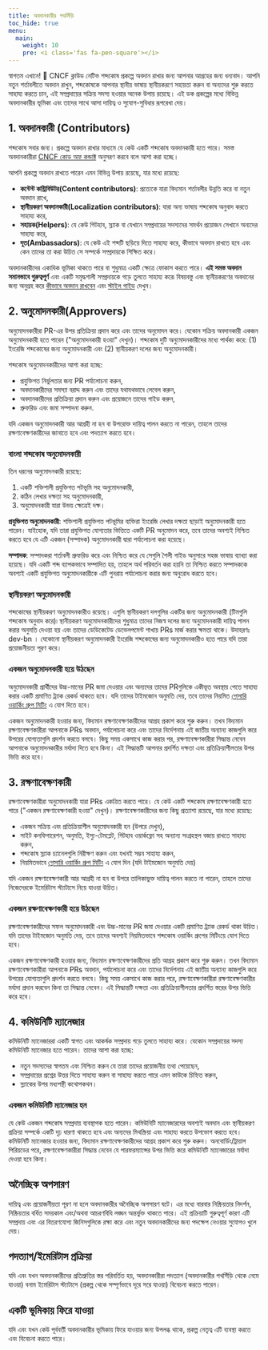 ```yaml
---
title: অবদানকারীর পথসিঁড়ি
toc_hide: true
menu:
  main:
    weight: 10
    pre: <i class='fas fa-pen-square'></i>
---
```


স্বাগতম এখানে! 👋 CNCF ক্লাউড নেটিভ শব্দকোষ প্রকল্পে অবদান রাখার জন্য আপনার আগ্রহের জন্য ধন্যবাদ। আপনি নতুন শর্তাবলীতে অবদান রাখুন, শব্দকোষকে আপনার স্থানীয় ভাষায় স্থানীয়করণে সহায়তা করুন বা অন্যদের শুরু করতে সাহায্য করতে চান, এই সম্প্রদায়ের সক্রিয় সদস্য হওয়ার অনেক উপায় রয়েছে। এই ডক প্রকল্পের মধ্যে বিভিন্ন অবদানকারীর ভূমিকা এবং তাদের সাথে আসা দায়িত্ব ও সুযোগ-সুবিধার রূপরেখা দেয়।


## 1. অবদানকারী (Contributors)

শব্দকোষ সবার জন্য। প্রকল্পে অবদান রাখার মাধ্যমে যে কেউ একটি শব্দকোষ অবদানকারী হতে পারে। সমস্ত অবদানকারীরা [CNCF কোড অফ কন্ডাক্ট](https://github.com/cncf/foundation/blob/main/code-of-conduct.md) অনুসরণ করবে বলে আশা করা হচ্ছে।

আপনি প্রকল্পে অবদান রাখতে পারেন এমন বিভিন্ন উপায় রয়েছে, যার মধ্যে রয়েছে:

- **কন্টেন্ট কন্ট্রিবিউটর(Content contributors)**: প্রত্যেকে যারা বিদ্যমান শর্তাবলীর উন্নতি করে বা নতুন অবদান রাখে,
- **স্থানীয়করণ অবদানকারী(Localization contributors)**: যারা অন্য ভাষায় শব্দকোষ অনুবাদ করতে সাহায্য করে,
- **সহায়ক(Helpers)**: যে কেউ গিটহাব, স্ল্যাক বা যেখানে সম্প্রদায়ের সদস্যদের সমর্থন প্রয়োজন সেখানে অন্যদের সাহায্য করে,
- **দূত(Ambassadors)**: যে কেউ এই শব্দটি ছড়িয়ে দিতে সাহায্য করে, কীভাবে অবদান রাখতে হবে এবং কেন তাদের তা করা উচিত সে সম্পর্কে সম্প্রদায়কে শিক্ষিত করে।

অবদানকারীদের একাধিক ভূমিকা থাকতে পারে বা শুধুমাত্র একটি ক্ষেত্রে ফোকাস করতে পারে। **এই সমস্ত অবদান সমানভাবে গুরুত্বপূর্ণ** এবং একটি সমৃদ্ধশালী সম্প্রদায়কে গড়ে তুলতে সাহায্য করে৷ বিষয়বস্তু এবং স্থানীয়করণের অবদানের জন্য অনুগ্রহ করে [কীভাবে অবদান রাখবেন](/bn/contribute/) এবং [স্টাইল গাইড](/bn/style-guide/) দেখুন।

## 2. অনুমোদনকারী(Approvers)

অনুমোদনকারীরা PR-এর উপর প্রতিক্রিয়া প্রদান করে এবং তাদের অনুমোদন করে। যেকোন সক্রিয় অবদানকারী একজন অনুমোদনকারী হতে পারেন ("অনুমোদনকারী হওয়া" দেখুন)। শব্দকোষ দুটি অনুমোদনকারীদের মধ্যে পার্থক্য করে: (1) ইংরেজি শব্দকোষের জন্য অনুমোদনকারী এবং (2) স্থানীয়করণ দলের জন্য অনুমোদনকারী।

শব্দকোষ অনুমোদনকারীদের আশা করা হচ্ছে:

- প্রযুক্তিগত নির্ভুলতার জন্য PR পর্যালোচনা করুন,
- অবদানকারীদের সমস্যা বরাদ্দ করুন এবং তাদের যথাযথভাবে লেবেল করুন,
- অবদানকারীদের প্রতিক্রিয়া প্রদান করুন এবং প্রয়োজনে তাদের গাইড করুন,
- প্রুফরিড এবং জমা সম্পাদনা করুন.

যদি একজন অনুমোদনকারী আর আগ্রহী না হন বা উপরোক্ত দায়িত্ব পালন করতে না পারেন, তাহলে তাদের রক্ষণাবেক্ষণকারীদের জানাতে হবে এবং পদত্যাগ করতে হবে।

### বাংলা শব্দকোষ অনুমোদনকারী

তিন ধরনের অনুমোদনকারী রয়েছে:

1) একটি শক্তিশালী প্রযুক্তিগত পটভূমি সহ অনুমোদনকারী,
2) কঠিন লেখার দক্ষতা সহ অনুমোদনকারী,
3) অনুমোদনকারী যারা উভয় ক্ষেত্রেই দক্ষ।


**প্রযুক্তিগত অনুমোদনকারী**: শক্তিশালী প্রযুক্তিগত পটভূমির ব্যক্তিরা ইংরেজি লেখার দক্ষতা ছাড়াই অনুমোদনকারী হতে পারেন। যাইহোক, যদি তারা প্রযুক্তিগত যোগ্যতার ভিত্তিতে একটি PR অনুমোদন করে, তবে তাদের অবশ্যই নিশ্চিত করতে হবে যে এটি একজন (সম্পাদক) অনুমোদনকারী দ্বারা পর্যালোচনা করা হয়েছে।

**সম্পাদক**: সম্পাদকরা শর্তাবলী প্রুফরিড করে এবং নিশ্চিত করে যে সেগুলি শৈলী গাইড অনুসারে সহজ ভাষায় ব্যাখ্যা করা হয়েছে। যদি একটি শব্দ ব্যাপকভাবে সম্পাদিত হয়, তাহলে অর্থ পরিবর্তন করা হয়নি তা নিশ্চিত করতে সম্পাদককে অবশ্যই একটি প্রযুক্তিগত অনুমোদনকারীকে এটি পুনরায় পর্যালোচনা করার জন্য অনুরোধ করতে হবে।

### স্থানীয়করণ অনুমোদনকারী

শব্দকোষের স্থানীয়করণ অনুমোদনকারীও রয়েছে। এগুলি স্থানীয়করণ দলগুলির একটির জন্য অনুমোদনকারী (টিমগুলি শব্দকোষ অনুবাদ করে)৷ স্থানীয়করণ অনুমোদনকারীদের শুধুমাত্র তাদের নিজস্ব দলের জন্য অনুমোদনকারী দায়িত্ব পালন করার অনুমতি দেওয়া হয় এবং তাদের ডেডিকেটেড ডেভেলপমেন্ট শাখায় PRs মার্জ করার ক্ষমতা থাকে। উদাহরণঃ dev-bn ।  যেকোনো স্থানীয়করণ অনুমোদনকারী ইংরেজি শব্দকোষের জন্য অনুমোদনকারীও হতে পারে যদি তারা প্রয়োজনীয়তা পূরণ করে।

### একজন অনুমোদনকারী হয়ে উঠছেন

অনুমোদনকারী প্রার্থীদের উচ্চ-মানের PR জমা দেওয়ার এবং অন্যদের তাদের PRগুলিকে একীভূত অবস্থায় পেতে সাহায্য করার একটি প্রমাণিত ট্র্যাক রেকর্ড থাকতে হবে। যদি তাদের টাইমজোন অনুমতি দেয়, তবে তাদের নিয়মিত [গ্লোসারি ওয়ার্কিং গ্রুপ মিটিং](https://www.cncf.io/calendar/) এ যোগ দিতে হবে।

একজন অনুমোদনকারী হওয়ার জন্য, বিদ্যমান রক্ষণাবেক্ষণকারীদের আগ্রহ প্রকাশ করে শুরু করুন। তখন বিদ্যমান রক্ষণাবেক্ষণকারীরা আপনাকে PRs অবদান, পর্যালোচনা করে এবং তাদের নির্দেশনায় এই জাতীয় অন্যান্য কাজগুলি করে উপরের যোগ্যতাগুলি প্রদর্শন করতে বলবে। কিছু সময় একসাথে কাজ করার পর, রক্ষণাবেক্ষণকারীরা সিদ্ধান্ত নেবেন আপনাকে অনুমোদনকারীর মর্যাদা দিতে হবে কিনা। এই সিদ্ধান্তটি আপনার প্রদর্শিত দক্ষতা এবং প্রতিক্রিয়াশীলতার উপর ভিত্তি করে হবে।

## 3. রক্ষণাবেক্ষণকারী

রক্ষণাবেক্ষণকারীরা অনুমোদনকারী যারা PRs একত্রিত করতে পারে। যে কেউ একটি শব্দকোষ রক্ষণাবেক্ষণকারী হতে পারে ("একজন রক্ষণাবেক্ষণকারী হওয়া" দেখুন)। রক্ষণাবেক্ষণকারীদের জন্য কিছু প্রত্যাশা রয়েছে, যার মধ্যে রয়েছে:

- একজন সক্রিয় এবং প্রতিক্রিয়াশীল অনুমোদনকারী হন (উপরে দেখুন),
- সাইট কনফিগারেশন, অনুমতি, ইস্যু-টেমপ্লেট, গিটহাব ওয়ার্কফ্লো সহ অন্যান্য সংগ্রহস্থল বজায় রাখতে সাহায্য করুন,
- শব্দকোষ স্ল্যাক চ্যানেলগুলি নিরীক্ষণ করুন এবং যখনই সম্ভব সাহায্য করুন,
- নিয়মিতভাবে [গ্লোসারি ওয়ার্কিং গ্রুপ মিটিং](https://www.cncf.io/calendar/) এ যোগ দিন (যদি টাইমজোন অনুমতি দেয়)

যদি একজন রক্ষণাবেক্ষণকারী আর আগ্রহী না হন বা উপরে তালিকাভুক্ত দায়িত্ব পালন করতে না পারেন, তাহলে তাদের নিজেদেরকে ইমেরিটাস স্ট্যাটাসে নিয়ে যাওয়া উচিত।

### একজন রক্ষণাবেক্ষণকারী হয়ে উঠছেন

রক্ষণাবেক্ষণকারীদের সফল অনুমোদনকারী এবং উচ্চ-মানের PR জমা দেওয়ার একটি প্রমাণিত ট্র্যাক রেকর্ড থাকা উচিত। যদি তাদের টাইমজোন অনুমতি দেয়, তবে তাদের অবশ্যই নিয়মিতভাবে শব্দকোষ ওয়ার্কিং গ্রুপের মিটিংয়ে যোগ দিতে হবে।

একজন রক্ষণাবেক্ষণকারী হওয়ার জন্য, বিদ্যমান রক্ষণাবেক্ষণকারীদের প্রতি আগ্রহ প্রকাশ করে শুরু করুন। তখন বিদ্যমান রক্ষণাবেক্ষণকারীরা আপনাকে PRs অবদান, পর্যালোচনা করে এবং তাদের নির্দেশনায় এই জাতীয় অন্যান্য কাজগুলি করে উপরের যোগ্যতাগুলি প্রদর্শন করতে বলবে। কিছু সময় একসাথে কাজ করার পরে, রক্ষণাবেক্ষণকারীরা রক্ষণাবেক্ষণকারীর মর্যাদা প্রদান করবেন কিনা তা সিদ্ধান্ত নেবেন। এই সিদ্ধান্তটি দক্ষতা এবং প্রতিক্রিয়াশীলতার প্রদর্শিত স্তরের উপর ভিত্তি করে হবে।

## 4. কমিউনিটি ম্যানেজার

কমিউনিটি ম্যানেজাররা একটি স্বাগত এবং আকর্ষক সম্প্রদায় গড়ে তুলতে সাহায্য করে। যেকোন সম্প্রদায়ের সদস্য কমিউনিটি ম্যানেজার হতে পারেন। তাদের আশা করা হচ্ছে:

- নতুন সদস্যদের স্বাগতম এবং নিশ্চিত করুন যে তারা তাদের প্রয়োজনীয় তথ্য পেয়েছেন,
- সম্প্রদায়ের প্রশ্নের উত্তর দিতে সাহায্য করুন বা সাহায্য করতে পারে এমন কাউকে চিহ্নিত করুন,
- স্ল্যাকের উপর মধ্যপন্থী কথোপকথন।

### একজন কমিউনিটি ম্যানেজার হন

যে কেউ একজন শব্দকোষ সম্প্রদায় ব্যবস্থাপক হতে পারেন। কমিউনিটি ম্যানেজারদের অবশ্যই অবদান এবং স্থানীয়করণ প্রক্রিয়া সম্পর্কে একটি দৃঢ় ধারণা থাকতে হবে এবং অন্যদের মিথস্ক্রিয়া এবং সাহায্য করতে উপভোগ করতে হবে। কমিউনিটি ম্যানেজার হওয়ার জন্য, বিদ্যমান রক্ষণাবেক্ষণকারীদের আগ্রহ প্রকাশ করে শুরু করুন। অনবোর্ডিং/ট্রায়াল পিরিয়ডের পরে, রক্ষণাবেক্ষণকারীরা সিদ্ধান্ত নেবেন যে পারফরম্যান্সের উপর ভিত্তি করে কমিউনিটি ম্যানেজারের মর্যাদা দেওয়া হবে কিনা।
## অনৈচ্ছিক অপসারণ

দায়িত্ব এবং প্রয়োজনীয়তা পূরণ না হলে অবদানকারীর অনৈচ্ছিক অপসারণ ঘটে। এর মধ্যে বারবার নিষ্ক্রিয়তার নিদর্শন, নিষ্ক্রিয়তার বর্ধিত সময়কাল এবং/অথবা আচরণবিধি লঙ্ঘন অন্তর্ভুক্ত থাকতে পারে। এই প্রক্রিয়াটি গুরুত্বপূর্ণ কারণ এটি সম্প্রদায় এবং এর বিতরণযোগ্য জিনিসগুলিকে রক্ষা করে এবং নতুন অবদানকারীদের জন্য পদক্ষেপ নেওয়ার সুযোগও খুলে দেয়।

## পদত্যাগ/ইমেরিটাস প্রক্রিয়া

যদি এবং যখন অবদানকারীদের প্রতিশ্রুতির স্তর পরিবর্তিত হয়, অবদানকারীরা পদত্যাগ (অবদানকারীর  পথসিঁড়ি থেকে নেমে যাওয়া) বনাম ইমেরিটাস স্ট্যাটাসে (প্রকল্প থেকে সম্পূর্ণভাবে দূরে সরে যাওয়া) বিবেচনা করতে পারেন।

## একটি ভূমিকায় ফিরে যাওয়া

যদি এবং যখন কেউ পূর্ববর্তী অবদানকারীর ভূমিকায় ফিরে যাওয়ার জন্য উপলব্ধ থাকে, প্রকল্প নেতৃত্ব এটি ব্যবস্থা করতে এবং বিবেচনা করতে পারে।
